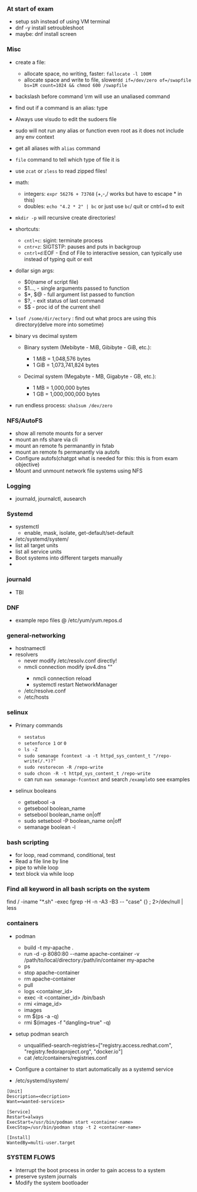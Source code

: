 ### At start of exam
* setup ssh instead of using VM terminal
* dnf -y install setroubleshoot
* maybe: dnf install screen


### Misc
* create a file: 
  * allocate space, no writing, faster: `fallocate -l 100M`
  * allocate space and write to file, slower`dd if=/dev/zero of=/swapfile bs=1M count=1024 && chmod 600 /swapfile`

* backslash before command \rm will use an unaliased command
* find out if a command is an alias: type <command>
* Always use visudo to edit the sudoers file
* sudo will not run any alias or function even root as it does not include any env context
* get all aliases with `alias` command
* `file` command to tell which type of file it is
* use `zcat` or `zless` to read zipped files!
* math: 
  * integers: `expr 56276 + 73768` (+,-,/ works but have to escape * in this)
  * doubles: `echo "4.2 * 2" | bc` or just use `bc`/ quit or cntrl+d to exit
* `mkdir -p`  will recursive create directories!
* shortcuts:
  * `cntl+c`: sigint: terminate process
  * `cntr+z`: SIGTSTP: pauses and puts in backgroup 
  * `cntrl+d`:EOF - End of File to interactive session, can typically use instead of typing quit or exit
* dollar sign args:
  * $0(name of script file)
  * $1..., - single arguments passed to function
  * $*, $@ - full argument list passed to function
  * $?, - exit status of last command
  * $$ - proc id of the current shell
* `lsof /some/dir/ectory` : find out what procs are using this directory(delve more into sometime)
* binary vs decimal system
  * Binary system (Mebibyte - MiB, Gibibyte - GiB, etc.):
      * 1 MiB = 1,048,576 bytes
      * 1 GiB = 1,073,741,824 bytes

  * Decimal system (Megabyte - MB, Gigabyte - GB, etc.):
      * 1 MB = 1,000,000 bytes
      * 1 GB = 1,000,000,000 bytes

* run endless process: `sha1sum /dev/zero`


### NFS/AutoFS
* show all remote mounts for a server
* mount an nfs share via cli
* mount an remote fs permanantly in fstab
* mount an remote fs permanantly via autofs
* Configure autofs(chatgpt what is needed for this: this is from exam objective)
* Mount and unmount network file systems using NFS


### Logging
* journald, journalctl, ausearch


### Systemd
* systemctl
    * enable, mask, isolate, get-default/set-default
* /etc/systemd/system/
* list all target units
* list all service units
* Boot systems into different targets manually
* 

### journald
* TBI

### DNF
* example repo files @ /etc/yum/yum.repos.d

### general-networking
* hostnamectl
* resolvers
    * never modify /etc/resolv.conf directly!
    * nmcli connection modify <connection-name> ipv4.dns "<DNS-Server-IP>"  
        * nmcli connection reload 
        * systemctl restart NetworkManager
    * /etc/resolve.conf
    * /etc/hosts

### selinux
* Primary commands
    * `sestatus`
    * `setenforce 1` or `0`
    * `ls -Z`
    * `sudo semanage fcontext -a -t httpd_sys_content_t "/repo-write(/.*)?"`
    * `sudo restorecon -R /repo-write`
    * `sudo chcon -R -t httpd_sys_content_t /repo-write`
    * can run `man semanage-fcontext` and search `/example`to see examples

* selinux booleans
  * getsebool -a
  * getsebool boolean_name
  * setsebool boolean_name on|off
  * sudo setsebool -P boolean_name on|off
  * semanage boolean -l

### bash scripting
* for loop, read command, conditional, test
* Read a file line by line
* pipe to while loop
* text block via while loop


### Find all keyword in all bash scripts on the system
find / -iname "*.sh" -exec fgrep -H -n -A3 -B3 -- "case" {} \; 2>/dev/null | less

### containers
* podman
    * build -t my-apache .
    * run -d -p 8080:80 --name apache-container -v /path/to/local/directory:/path/in/container my-apache
    * ps
    * stop apache-container
    * rm apache-container
    * pull <image>
    * logs <container_id>
    * exec -it <container_id> /bin/bash
    * rmi <image_id>
    * images
    * rm $(ps -a -q)
    * rmi $(images -f "dangling=true" -q)

* setup podman search
    * unqualified-search-registries=["registry.access.redhat.com", "registry.fedoraproject.org", "docker.io"]
    * cat /etc/containers/registries.conf

* Configure a container to start automatically as a systemd service
* /etc/systemd/system/<service-files>

```
[Unit]
Description=<decription>
Want=<wanted-services>

[Service]
Restart=always
ExecStart=/usr/bin/podman start <container-name>
ExecStop=/usr/bin/podman stop -t 2 <container-name>

[Install]
WantedBy=multi-user.target
```





### SYSTEM FLOWS
* Interrupt the boot process in order to gain access to a system
* preserve system journals
* Modify the system bootloader
